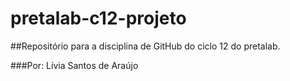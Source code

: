 # pretalab-c12-projeto

##Repositório para a disciplina de GitHub do ciclo 12 do pretalab.

###Por: Lívia Santos de Araújo 